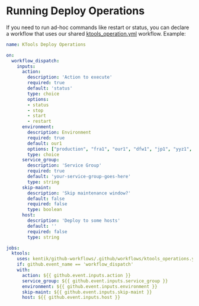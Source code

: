 # Running Deploy Operations

If you need to run ad-hoc commands like restart or status, you can declare a workflow that uses our shared [ktools_operation.yml](../../reference/workflows/ktools_operations.yml) workflow. Example:

```yaml
name: KTools Deploy Operations

on:
  workflow_dispatch:
    inputs:
      action:
        description: 'Action to execute'
        required: true
        default: 'status' 
        type: choice
        options:
        - status
        - stop
        - start
        - restart
      environment:
        description: Environment
        required: true
        default: our1
        options: ["production", "fra1", "our1", "dfw1", "jp1", "yyz1", "hrd1", "hnd1", "bct1", "buf1", "nez1", "nrt1"]
        type: choice
      service_group:
        description: 'Service Group'
        required: true
        default: 'your-service-group-goes-here' 
        type: string
      skip-maint:
        description: 'Skip maintenance window?'
        default: false
        required: false
        type: boolean
      host:
        description: 'Deploy to some hosts'
        default: ''
        required: false
        type: string

jobs:
  ktools:
    uses: kentik/github-workflows/.github/workflows/ktools_operations.yml@ktv1
    if: github.event_name == 'workflow_dispatch'
    with:
      action: ${{ github.event.inputs.action }}
      service_group: ${{ github.event.inputs.service_group }}
      environment: ${{ github.event.inputs.environment }}
      skip-maint: ${{ github.event.inputs.skip-maint }}
      host: ${{ github.event.inputs.host }}
```
